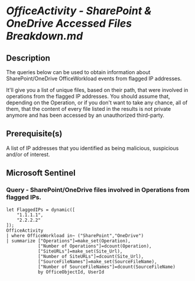 # *OfficeActivity - SharePoint & OneDrive Accessed Files Breakdown.md*

## Description

The queries below can be used to obtain information about SharePoint/OneDrive OfficeWorkload events from flagged IP addresses.

It'll give you a list of unique files, based on their path, that were involved in operations from the flagged IP addresses. You should assume that, depending on the Operation, or if you don't want to take any chance, all of them, that the content of every file listed in the results is not private anymore and has been accessed by an unauthorized third-party.

## Prerequisite(s) #

A list of IP addresses that you identified as being malicious, suspicious and/or of interest.

## Microsoft Sentinel
### Query - SharePoint/OneDrive files involved in Operations from flagged IPs.
```KQL
let FlaggedIPs = dynamic([
    "1.1.1.1",
    "2.2.2.2"
]);
OfficeActivity
| where OfficeWorkload in~ ("SharePoint","OneDrive")
| summarize ["Operations"]=make_set(Operation),
            ["Number of Operations"]=dcount(Operation),
            ["SiteURLs"]=make_set(Site_Url),
            ["Number of SiteURLs"]=dcount(Site_Url),
            ["SourceFileNames"]=make_set(SourceFileName),
            ["Number of SourceFileNames"]=dcount(SourceFileName)
            by OfficeObjectId, UserId
```
